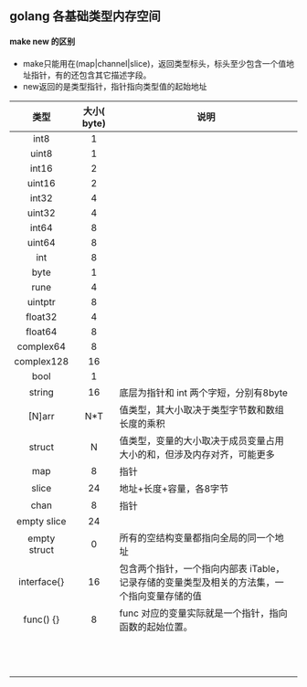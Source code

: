 ## golang 各基础类型内存空间



#### make new 的区别

- make只能用在(map|channel|slice)，返回类型标头，标头至少包含一个值地址指针，有的还包含其它描述字段。
- new返回的是类型指针，指针指向类型值的起始地址



|     类型     | 大小( byte) | 说明                                                         |
| :----------: | :---------: | ------------------------------------------------------------ |
|     int8     |      1      |                                                              |
|    uint8     |      1      |                                                              |
|    int16     |      2      |                                                              |
|    uint16    |      2      |                                                              |
|    int32     |      4      |                                                              |
|    uint32    |      4      |                                                              |
|    int64     |      8      |                                                              |
|    uint64    |      8      |                                                              |
|     int      |      8      |                                                              |
|     byte     |      1      |                                                              |
|     rune     |      4      |                                                              |
|   uintptr    |      8      |                                                              |
|   float32    |      4      |                                                              |
|   float64    |      8      |                                                              |
|  complex64   |      8      |                                                              |
|  complex128  |     16      |                                                              |
|     bool     |      1      |                                                              |
|    string    |     16      | 底层为指针和 int 两个字短，分别有8byte                       |
|    [N]arr    |     N*T     | 值类型，其大小取决于类型字节数和数组长度的乘积               |
|    struct    |      N      | 值类型，变量的大小取决于成员变量占用大小的和，但涉及内存对齐，可能更多 |
|     map      |      8      | 指针                                                         |
|    slice     |     24      | 地址+长度+容量，各8字节                                      |
|     chan     |      8      | 指针                                                         |
| empty slice  |     24      |                                                              |
| empty struct |      0      | 所有的空结构变量都指向全局的同一个地址                       |
| interface{}  |     16      | 包含两个指针，一个指向内部表 iTable，记录存储的变量类型及相关的方法集，一个指向变量存储的值 |
|  func() {}   |      8      | func 对应的变量实际就是一个指针，指向函数的起始位置。        |
|              |             |                                                              |
|              |             |                                                              |
|              |             |                                                              |
|              |             |                                                              |
|              |             |                                                              |
|              |             |                                                              |
|              |             |                                                              |
|              |             |                                                              |
|              |             |                                                              |
|              |             |                                                              |
|              |             |                                                              |
|              |             |                                                              |

